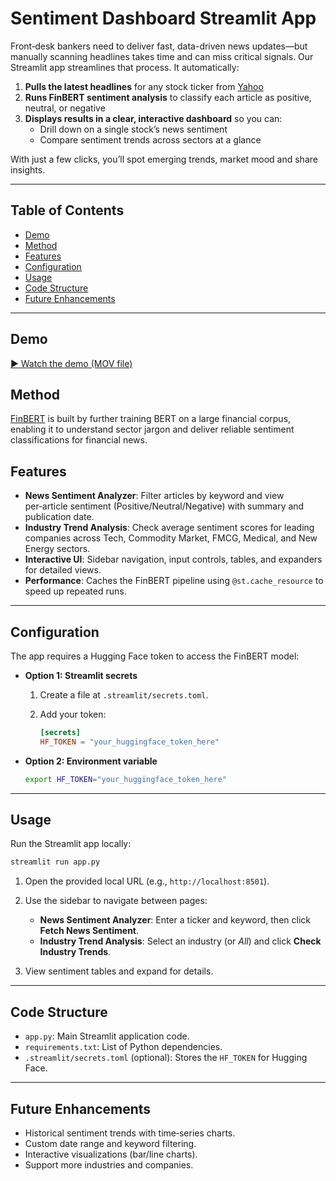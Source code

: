 # Sentiment Dashboard Streamlit App

Front‑desk bankers need to deliver fast, data-driven news updates—but manually scanning headlines takes time and can miss critical signals. Our Streamlit app streamlines that process. It automatically:

1. **Pulls the latest headlines** for any stock ticker from [Yahoo](https://finance.yahoo.com/)
2. **Runs FinBERT sentiment analysis** to classify each article as positive, neutral, or negative 
3. **Displays results in a clear, interactive dashboard** so you can:
   - Drill down on a single stock’s news sentiment  
   - Compare sentiment trends across sectors at a glance  

With just a few clicks, you’ll spot emerging trends, market mood and share insights.

---

## Table of Contents

- [Demo](#demo)
- [Method](#method)  
- [Features](#features)  
- [Configuration](#configuration)  
- [Usage](#usage)  
- [Code Structure](#code-structure)  
- [Future Enhancements](#future-enhancements)

---

## Demo

[▶️ Watch the demo (MOV file)](https://www.dropbox.com/scl/fi/urc8244e2dhj2cddu56et/demo.mp4?rlkey=altjpmc0vli2ntuqhjrqs5fs3&st=385mj0j0&dl=0)

## Method

[FinBERT](https://huggingface.co/ProsusAI/finbert) is built by further training BERT on a large financial corpus, enabling it to understand sector jargon and deliver reliable sentiment classifications for financial news.


## Features

- **News Sentiment Analyzer**: Filter articles by keyword and view per‑article sentiment (Positive/Neutral/Negative) with summary and publication date.  
- **Industry Trend Analysis**: Check average sentiment scores for leading companies across Tech, Commodity Market, FMCG, Medical, and New Energy sectors.  
- **Interactive UI**: Sidebar navigation, input controls, tables, and expanders for detailed views.  
- **Performance**: Caches the FinBERT pipeline using `@st.cache_resource` to speed up repeated runs.  

---

## Configuration

The app requires a Hugging Face token to access the FinBERT model:

- **Option 1: Streamlit secrets**

  1. Create a file at `.streamlit/secrets.toml`.  
  2. Add your token:

     ```toml
     [secrets]
     HF_TOKEN = "your_huggingface_token_here"
     ```

- **Option 2: Environment variable**

  ```bash
  export HF_TOKEN="your_huggingface_token_here"
  ```
---

## Usage

Run the Streamlit app locally:

```bash
streamlit run app.py
```

1. Open the provided local URL (e.g., `http://localhost:8501`).

2. Use the sidebar to navigate between pages:

   - **News Sentiment Analyzer**: Enter a ticker and keyword, then click **Fetch News Sentiment**.
   - **Industry Trend Analysis**: Select an industry (or _All_) and click **Check Industry Trends**.

3. View sentiment tables and expand for details.

---

## Code Structure

- `app.py`: Main Streamlit application code.  
- `requirements.txt`: List of Python dependencies.  
- `.streamlit/secrets.toml` (optional): Stores the `HF_TOKEN` for Hugging Face.  

---

## Future Enhancements

- Historical sentiment trends with time‑series charts.  
- Custom date range and keyword filtering.  
- Interactive visualizations (bar/line charts).
- Support more industries and companies.



